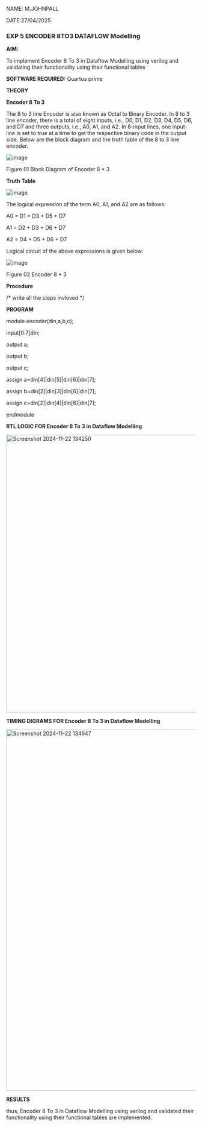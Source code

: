 NAME: M.JOHNPALL

DATE:27/04/2025


### EXP 5 ENCODER 8TO3 DATAFLOW Modelling

**AIM:**

To implement  Encoder 8 To 3 in Dataflow Modelling using verilog and validating their functionality using their functional tables

**SOFTWARE REQUIRED:** Quartus prime

**THEORY**

**Encoder 8 To 3**

The 8 to 3 line Encoder is also known as Octal to Binary Encoder. In 8 to 3 line encoder, there is a total of eight inputs, i.e., D0, D1, D2, D3, D4, D5, D6, and D7 and three outputs, i.e., A0, A1, and A2. In 8-input lines, one input-line is set to true at a time to get the respective binary code in the output side. Below are the block diagram and the truth table of the 8 to 3 line encoder.

![image](https://github.com/naavaneetha/ENCODER8TO3DATAFLOW/assets/154305477/0bc242c1-eb9e-4c47-afe5-30428470efc3)

Figure 01  Block Diagram of Encoder 8 * 3

**Truth Table**

![image](https://github.com/naavaneetha/ENCODER8TO3DATAFLOW/assets/154305477/35496b14-ae6e-4cd1-9abd-d6736b576575)

The logical expression of the term A0, A1, and A2 are as follows:

A0 = D1 + D3 + D5 + D7

A1 = D2 + D3 + D6 + D7

A2 = D4 + D5 + D6 + D7

Logical circuit of the above expressions is given below:

![image](https://github.com/naavaneetha/ENCODER8TO3DATAFLOW/assets/154305477/95acaee6-c873-4c75-89eb-ef09fb158053)

Figure 02  Encoder 8 * 3

**Procedure**

/* write all the steps invloved */

**PROGRAM**

module encoder(din,a,b,c);

input[0:7]din;

output a;

output b;

output c;

assign a=din[4]|din[5]|din[6]|din[7];

assign b=din[2]|din[3]|din[6]|din[7];

assign c=din[2]|din[4]|din[6]|din[7];

endmodule 

**RTL LOGIC FOR Encoder 8 To 3 in Dataflow Modelling**

<img width="737" alt="Screenshot 2024-11-22 134250" src="https://github.com/user-attachments/assets/f6961a3b-1004-4b6b-b51d-ef8d31c263d8">


**TIMING DIGRAMS FOR Encoder 8 To 3 in Dataflow Modelling**

<img width="959" alt="Screenshot 2024-11-22 134647" src="https://github.com/user-attachments/assets/99b118a5-18ca-480b-9506-13a7d5a25973">


**RESULTS**

thus, Encoder 8 To 3 in Dataflow Modelling using verilog and validated their functionality using their functional tables are implemented. 




